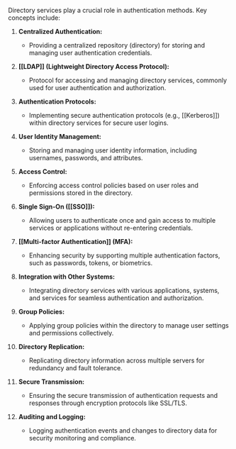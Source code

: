 Directory services play a crucial role in authentication methods. Key concepts include:

1. **Centralized Authentication:**
    
    - Providing a centralized repository (directory) for storing and managing user authentication credentials.
2. **[[LDAP]] (Lightweight Directory Access Protocol):**
    
    - Protocol for accessing and managing directory services, commonly used for user authentication and authorization.
3. **Authentication Protocols:**
    
    - Implementing secure authentication protocols (e.g., [[Kerberos]]) within directory services for secure user logins.
4. **User Identity Management:**
    
    - Storing and managing user identity information, including usernames, passwords, and attributes.
5. **Access Control:**
    
    - Enforcing access control policies based on user roles and permissions stored in the directory.
6. **Single Sign-On ([[SSO]]):**
    
    - Allowing users to authenticate once and gain access to multiple services or applications without re-entering credentials.
7. **[[Multi-factor Authentication]] (MFA):**
    
    - Enhancing security by supporting multiple authentication factors, such as passwords, tokens, or biometrics.
8. **Integration with Other Systems:**
    
    - Integrating directory services with various applications, systems, and services for seamless authentication and authorization.
9. **Group Policies:**
    
    - Applying group policies within the directory to manage user settings and permissions collectively.
10. **Directory Replication:**
    
    - Replicating directory information across multiple servers for redundancy and fault tolerance.
11. **Secure Transmission:**
    
    - Ensuring the secure transmission of authentication requests and responses through encryption protocols like SSL/TLS.
12. **Auditing and Logging:**
    
    - Logging authentication events and changes to directory data for security monitoring and compliance.